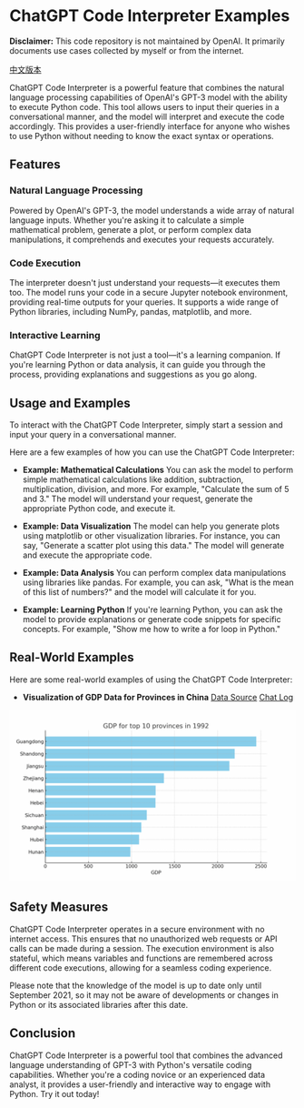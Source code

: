 # ChatGPT Code Interpreter Examples

**Disclaimer:** This code repository is not maintained by OpenAI. It primarily documents use cases collected by myself or from the internet.

[中文版本](./readme_zh.md)

ChatGPT Code Interpreter is a powerful feature that combines the natural language processing capabilities of OpenAI's GPT-3 model with the ability to execute Python code. This tool allows users to input their queries in a conversational manner, and the model will interpret and execute the code accordingly. This provides a user-friendly interface for anyone who wishes to use Python without needing to know the exact syntax or operations.

## Features

### Natural Language Processing

Powered by OpenAI's GPT-3, the model understands a wide array of natural language inputs. Whether you're asking it to calculate a simple mathematical problem, generate a plot, or perform complex data manipulations, it comprehends and executes your requests accurately.

### Code Execution

The interpreter doesn't just understand your requests—it executes them too. The model runs your code in a secure Jupyter notebook environment, providing real-time outputs for your queries. It supports a wide range of Python libraries, including NumPy, pandas, matplotlib, and more.

### Interactive Learning

ChatGPT Code Interpreter is not just a tool—it's a learning companion. If you're learning Python or data analysis, it can guide you through the process, providing explanations and suggestions as you go along.

## Usage and Examples

To interact with the ChatGPT Code Interpreter, simply start a session and input your query in a conversational manner. 

Here are a few examples of how you can use the ChatGPT Code Interpreter:

- **Example: Mathematical Calculations** You can ask the model to perform simple mathematical calculations like addition, subtraction, multiplication, division, and more. For example, "Calculate the sum of 5 and 3." The model will understand your request, generate the appropriate Python code, and execute it.

- **Example: Data Visualization** The model can help you generate plots using matplotlib or other visualization libraries. For instance, you can say, "Generate a scatter plot using this data." The model will generate and execute the appropriate code.

- **Example: Data Analysis** You can perform complex data manipulations using libraries like pandas. For example, you can ask, "What is the mean of this list of numbers?" and the model will calculate it for you.

- **Example: Learning Python** If you're learning Python, you can ask the model to provide explanations or generate code snippets for specific concepts. For example, "Show me how to write a for loop in Python."
## Real-World Examples

Here are some real-world examples of using the ChatGPT Code Interpreter:

- **Visualization of GDP Data for Provinces in China** [Data Source](https://www.kaggle.com/datasets/concyclics/chinas-gdp-in-province) [Chat Log](https://chat.openai.com/share/08c5aeb4-cfa1-4cba-9c87-ee0271658fd7)

![GDP1](images/gdp/gdp_animation_top_10_larger_interval_loop.gif)

## Safety Measures

ChatGPT Code Interpreter operates in a secure environment with no internet access. This ensures that no unauthorized web requests or API calls can be made during a session. The execution environment is also stateful, which means variables and functions are remembered across different code executions, allowing for a seamless coding experience.

Please note that the knowledge of the model is up to date only until September 2021, so it may not be aware of developments or changes in Python or its associated libraries after this date.

## Conclusion

ChatGPT Code Interpreter is a powerful tool that combines the advanced language understanding of GPT-3 with Python's versatile coding capabilities. Whether you're a coding novice or an experienced data analyst, it provides a user-friendly and interactive way to engage with Python. Try it out today!

